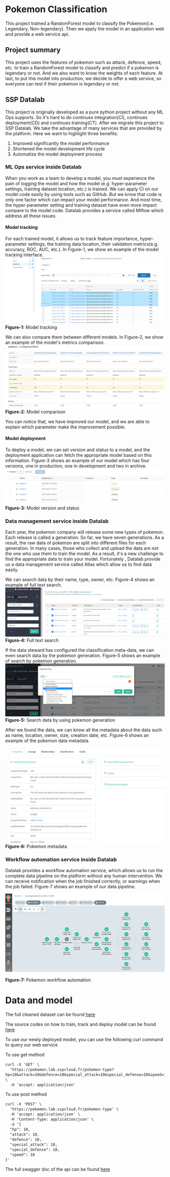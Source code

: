 # Pokemon Classification
This project trained a RandomForest model to classify the Pokemon(i.e. Legendary, Non-legendary). 
Then we apply the model in an application web and provide a web service api.

## Project summary
This project uses the features of pokemon such as attack, defence, speed, etc. to train a 
RandomForest model to classify and predict if a pokemon is legendary or not. And we also want to know 
the weights of each feature. At last, to put this model into production, we decide to offer a web service, 
so everyone can test if their pokemon is legendary or not.

## SSP Datalab
This project is originally developed as a pure python project without any ML Ops supports. So it's hard to do 
continues integration(CI), continues deployment(CD) and continues training(CT). After we migrate this 
project to SSP Datalab. We take the advantage of many services that are provided by the
platform. Here we want to highlight three benefits:

1. Improved significantly the model performance
2. Shortened the model development life cycle
3. Automatize the model deployment process

### ML Ops service inside Datalab
When you work as a team to develop a model, you must experience the pain of logging the model and how the model 
(e.g. hyper-parameter settings, training dataset location, etc.) is trained. We can apply CI on our 
model code easily by using tools such as GitHub. But we know that code is only one factor which can 
impact your model performance. And most time, the hyper-parameter setting and training dataset have 
even more impact compare to the model code. Datalab provides a service called Mlflow which address 
all these issues.

#### Model tracking

For each trained model, it allows us to track feature importance, hyper-parameter settings, the training 
data location, their validation metrics(e.g. accuracy, ROC, AUC, etc.). In Figure-1, we show an example of 
the model tracking interface.
![Model tracking](https://raw.githubusercontent.com/pengfei99/mlflow-pokemon-example/master/img/pokemon_metric.PNG)
**Figure-1:**  Model tracking

We can also compare them between different models. In Figure-2, we show an example of the model's metrics
comparison.
![Model comparison](https://raw.githubusercontent.com/pengfei99/mlflow-pokemon-example/master/img/mdoel_camparing.PNG)
**Figure-2:**  Model comparison

You can notice that, we have improved our model, and we are able to explain which parameter make the 
improvement possible. 

#### Model deployment

To deploy a model, we can set version and status to a model, and the deployment application can fetch the 
appropriate model based on this information. Figure-3 shows an example of our model which has four versions, 
one in production, one in development and two in archive.
![Model deployment](https://raw.githubusercontent.com/pengfei99/mlflow-pokemon-example/master/img/model_version.PNG)
**Figure-3:**  Model version and status




### Data management service inside Datalab

Each year, the pokemon company will release some new types of pokemon. Each release is called a generation. So far, we 
have seven generations. As a result, the raw data of pokemon are split into different files for each generation. In many
cases, those who collect and upload the data are not the one who use them to train the model. As a result, it's a new 
challenge to find the appropriate data to train your model. Fortunately , Datalab provide us a data management service 
called Atlas which allow us to find data easily. 

We can search data by their name, type, owner, etc. Figure-4 shows an example of full text search.
![Full text search](https://raw.githubusercontent.com/pengfei99/mlflow-pokemon-example/master/img/atlas_search_by_text.PNG)
**Figure-4:**  Full text search

If the data steward has configured the classification meta-data, we can even search data by the pokemon generation.
Figure-5 shows an example of search by pokemon generation.
![Filter search result](https://raw.githubusercontent.com/pengfei99/mlflow-pokemon-example/master/img/atlas_search_by_class.png)
**Figure-5:**  Search data by using pokemon generation

After we found the data, we can know all the metadata about the data such as name, location, owner, size, creation date,
etc. Figure-6 shows an example of the pokemon data metadata.

![Pokemon metadata](https://raw.githubusercontent.com/pengfei99/mlflow-pokemon-example/master/img/atlas_data_detail.PNG)
**Figure-6:**  Pokemon metadata

### Workflow automation service inside Datalab

Datalab provides a workflow automation service, which allows us to run the complete data pipeline on the platform without
any human intervention. We can receive notification when the job finished correctly, or warnings when the job failed. Figure-7
shows an example of our data pipeline.

![Pokemon workflow automation](https://raw.githubusercontent.com/pengfei99/mlflow-pokemon-example/master/img/pokemon_workflow.PNG)

**Figure-7:**  Pokemon workflow automation


# Data and model

The full cleaned dataset can be found [here](https://minio.lab.sspcloud.fr/pengfei/mlflow-demo/pokemon-cleaned.csv)

The source codes on how to train, track and deploy model can be found [here](https://github.com/pengfei99/mlflow-pokemon-example.git)

To use our newly deployed model, you can use the following curl command to query our web service

To use get method
```shell
curl -X 'GET' \
  'https://pokemon.lab.sspcloud.fr/pokemon-type?hp=10&attack=10&defence=10&special_attack=10&special_defense=10&speed=10' \
  -H 'accept: application/json'
```

To use post method
```shell
curl -X 'POST' \
  'https://pokemon.lab.sspcloud.fr/pokemon-type' \
  -H 'accept: application/json' \
  -H 'Content-Type: application/json' \
  -d '{
  "hp": 10,
  "attack": 10,
  "defence": 10,
  "special_attack": 10,
  "special_defense": 10,
  "speed": 10
}'
```


The full swagger doc of the api can be found [here](https://pokemon.lab.sspcloud.fr/docs) 
